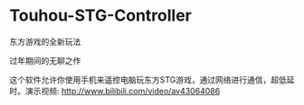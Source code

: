 # Touhou-STG-Controller
东方游戏的全新玩法

过年期间的无聊之作

这个软件允许你使用手机来遥控电脑玩东方STG游戏，通过网络进行通信，超低延时。演示视频:
http://www.bilibili.com/video/av43064086